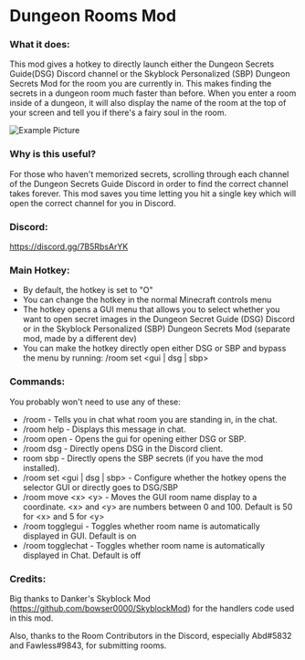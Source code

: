 # Dungeon Rooms Mod
### What it does:
This mod gives a hotkey to directly launch either the Dungeon Secrets Guide(DSG) Discord channel or the Skyblock
Personalized (SBP) Dungeon Secrets Mod for the room you are currently in. This makes finding the secrets in a dungeon
room much faster than before. When you enter a room inside of a dungeon, it will also display the name of the room at
the top of your screen and tell you if there's a fairy soul in the room.

![Example Picture](https://hypixel.net/attachments/2347266/)

### Why is this useful?
For those who haven't memorized secrets, scrolling through each channel of the Dungeon Secrets Guide Discord in order to
find the correct channel takes forever. This mod saves you time letting you hit a single key which will open the correct
channel for you in Discord.

### Discord:
https://discord.gg/7B5RbsArYK

### Main Hotkey:
 - By default, the hotkey is set to "O"
 - You can change the hotkey in the normal Minecraft controls menu
 - The hotkey opens a GUI menu that allows you to select whether you want to open secret images in the Dungeon Secret
  Guide (DSG) Discord or in the Skyblock Personalized (SBP) Dungeon Secrets Mod (separate mod, made by a different dev)
 - You can make the hotkey directly open either DSG or SBP and bypass the menu by running: /room set \<gui | dsg | sbp\>
 
### Commands:
You probably won't need to use any of these:
 - /room - Tells you in chat what room you are standing in, in the chat.
 - /room help - Displays this message in chat.
 - /room open - Opens the gui for opening either DSG or SBP.
 - /room dsg - Directly opens DSG in the Discord client.
 - room sbp - Directly opens the SBP secrets (if you have the mod installed).
 - /room set \<gui | dsg | sbp\> - Configure whether the hotkey opens the selector GUI or directly goes to DSG/SBP      
 - /room move \<x\> \<y\> - Moves the GUI room name display to a coordinate. \<x\> and \<y\> are numbers between 0 and 100. Default is 50 for \<x\> and 5 for \<y\>
 - /room togglegui - Toggles whether room name is automatically displayed in GUI. Default is on
 - /room togglechat - Toggles whether room name is automatically displayed in Chat. Default is off

### Credits:
Big thanks to Danker's Skyblock Mod (https://github.com/bowser0000/SkyblockMod) for the handlers code used in this mod.

Also, thanks to the Room Contributors in the Discord, especially Abd#5832 and Fawless#9843, for submitting rooms.